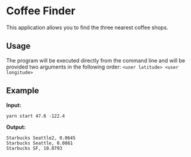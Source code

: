 # Coffee Finder

This application allows you to find the three nearest coffee shops.

## Usage

The program will be executed directly from the command line and will be provided two arguments in the following order: `<user latitude> <user longitude>`

## Example

__Input:__

`yarn start 47.6 -122.4`

__Output:__

```
Starbucks Seattle2, 0.0645
Starbucks Seattle, 0.0861
Starbucks SF, 10.0793
```